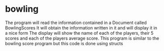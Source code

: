 # bowling
The program will read the information contained in a Document called BowlingScores 
It will obtain the information written in it and will display it in a nice form 
The display will show the name of each of the players, their 5 scores and each of the players average score.
This program is similar to the bowling score program but this code is done using structs
